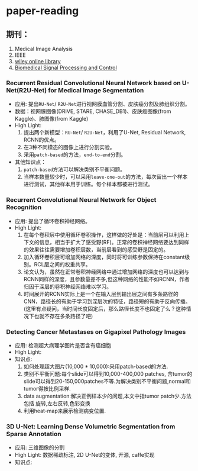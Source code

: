 # paper-reading

## 期刊：

1. Medical Image Analysis
2. IEEE
3. [wiley online library](https://onlinelibrary.wiley.com/journal/15222594)
4. [Biomedical Signal Processing and Control](https://www.journals.elsevier.com/biomedical-signal-processing-and-control/)

### Recurrent Residual Convolutional Neural Network based on U-Net(R2U-Net) for Medical Image Segmentation

* 应用: 提出`RU-Net`/ `R2U-Net`进行视网膜血管分割、皮肤癌分割及肺组织分割。
* 数据：视网膜图像(DRIVE, STARE, CHASE_DB1)、皮肤癌图像(from Kaggle)、肺图像(from Kaggle)
* High Light:
    1. 提出两个新模型：`RU-Net`/ `R2U-Net`，利用了U-Net, Residual Network, RCNN的优点。
    2. 在3种不同模态的图像上进行分割实验。
    3. 采用`patch-based`的方法，`end-to-end`分割。
* 其他知识点：
    1. `patch-based`方法可以解决类别不平衡问题。
    2. 当样本数量较少时，可以采用`leave-one-out`的方法，每次留出一个样本进行测试，其他样本用于训练。每个样本都被进行测试。

### Recurrent Convolutional Neural Network for Object Recognition

* 应用: 提出了循环卷积神经网络。
* High Light:
    1. 在每个卷积层中使用循环卷积操作，这样做的好处是：当前层可以利用上下文的信息，相当于扩大了感受野(RF)。正常的卷积神经网络要达到同样的效果往往需要增加卷积层数，当前层看到的感受野是固定的。
    2. 加入循环卷积层可增加网络的深度，同时将可训练参数保持在constant级别。RCL层之间的权重共享。
    3. 论文认为，虽然在正常卷积神经网络中通过增加网络的深度也可以达到与RCNN同样的深度，且参数量差不多,但这种网络的性能不如RCNN，作者归因于深层的卷积神经网络难以学习。
    4. 时间展开的RCNN实际上是一个在输入层到输出层之间有多条路径的CNN，路径长的有助于学习到深层次的特征，路径短的有助于反向传播。(这里有点疑问，当时间长度固定后，那么路径长度不也固定了么？这种情况下也就不存在多条路径了吧)

### Detecting Cancer Metastases on Gigapixel Pathology Images

* 应用: 检测超大病理学图片是否含有癌细胞
* High Light:
* 知识点:
    1. 如何处理超大图片(10,000 * 10,000):采用patch-based的方法.
    2. 类别不平衡问题:每个slide可以得到10,000-400,000 patches, 含tumor的slide可以得到20-150,000patches不等.为解决类别不平衡问题,normal和tumor得按比例采样.
    3. data augmentation:解决正例样本少的问题,本文中指tumor patch少.方法包括 旋转,左右反转,色彩变换
    4. 利用heat-map来展示检测病变位置.

### 3D U-Net: Learning Dense Volumetric Segmentation from Sparse Annotation

* 应用: 三维图像的分割
* High Light: 数据稀疏标注, 2D U-Net的变体, 开源, caffe实现
* 知识点: